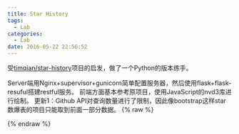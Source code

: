 ```yaml
---
title: Star History
tags:
  - Lab
categories:
  - Lab
date: 2016-05-22 22:56:52
---
```


受[timqian/star-history](https://github.com/timqian/star-history)项目的启发，做了一个Python的版本练手。
<!-- more -->
Server端用Nginx+supervisor+gunicorn简单配置服务器，然后使用flask+flask-resuful搭建restful服务。
前端方面基本参考原项目，使用JavaScript的nvd3库进行绘制。
更新1：Github API对查询数量进行了限制，因此像bootstrap这样star数爆表的项目只能取到前面一部分数据。
{% raw %}
<star-history-component></star-history-component>
<script src="/js/custom/build/starHistory.bundle.js"></script>
{% endraw %}